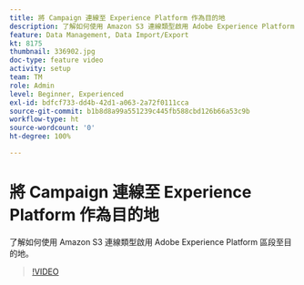 ```yaml
---
title: 將 Campaign 連線至 Experience Platform 作為目的地
description: 了解如何使用 Amazon S3 連線類型啟用 Adobe Experience Platform 區段至目的地。
feature: Data Management, Data Import/Export
kt: 8175
thumbnail: 336902.jpg
doc-type: feature video
activity: setup
team: TM
role: Admin
level: Beginner, Experienced
exl-id: bdfcf733-dd4b-42d1-a063-2a72f0111cca
source-git-commit: b1b8d8a99a551239c445fb588cbd126b66a53c9b
workflow-type: ht
source-wordcount: '0'
ht-degree: 100%

---
```


# 將 Campaign 連線至 Experience Platform 作為目的地

了解如何使用 Amazon S3 連線類型啟用 Adobe Experience Platform 區段至目的地。

>[!VIDEO](https://video.tv.adobe.com/v/336902?quality=12&learn=on)
